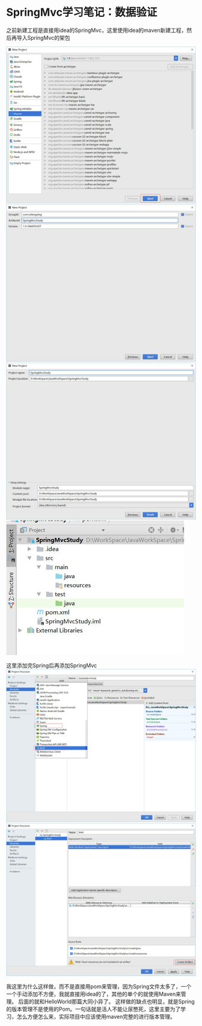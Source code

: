 # SpringMvc学习笔记：数据验证
之前新建工程是直接用idea的SpringMvc，这里使用idea的maven新建工程，然后再导入SpringMvc的架包

![maven新建工程](img\Maven新建工程1.jpg)
![maven新建工程](img\Maven新建工程2.jpg)
![maven新建工程](img\Maven新建工程3.jpg)
![maven新建工程](img\Maven项目结构.jpg)

这里添加完Spring后再添加SpringMvc
![maven新建工程](img\Maven新建工程4.jpg)
![maven新建工程](img\Maven新建工程5.jpg)

我这里为什么这样做，而不是直接用pom来管理，因为Spring文件太多了，一个一个手动添加不方便，我就直接用idea的了，其他的单个的就使用Maven来管理。
后面的就和HelloWorld那篇大同小异了。
这样做的缺点也明显，就是Spring的版本管理不是使用的Pom。一句话就是活人不能让尿憋死，这里主要为了学习，怎么方便怎么来，实际项目中应该使用maven完整的进行版本管理。
